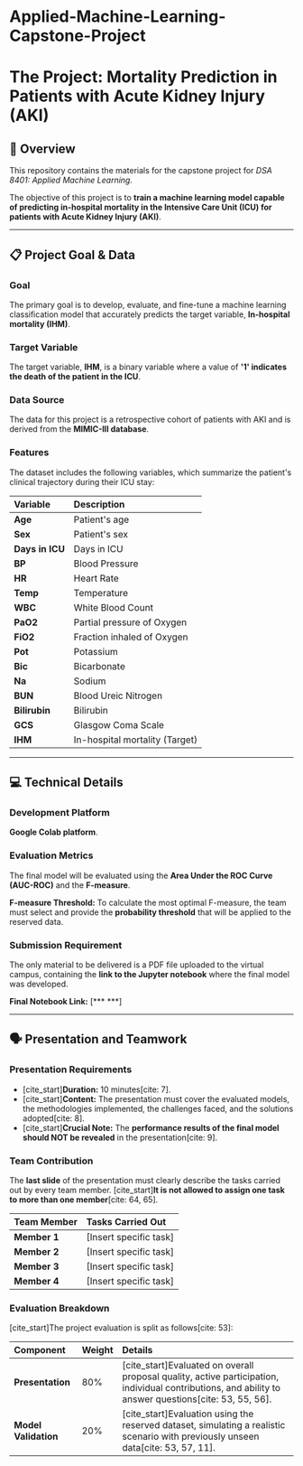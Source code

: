 # Applied-Machine-Learning-Capstone-Project

# The Project: Mortality Prediction in Patients with Acute Kidney Injury (AKI)

## 🎯 Overview

This repository contains the materials for the capstone project for **DSA 8401: Applied Machine Learning*.*

The objective of this project is to **train a machine learning model capable of predicting in-hospital mortality in the Intensive Care Unit (ICU) for patients with Acute Kidney Injury (AKI)**.

---

## 📋 Project Goal & Data

### Goal
The primary goal is to develop, evaluate, and fine-tune a machine learning classification model that accurately predicts the target variable, **In-hospital mortality (IHM)**.

### Target Variable
The target variable, **IHM**, is a binary variable where a value of **'1' indicates the death of the patient in the ICU**.

### Data Source
The data for this project is a retrospective cohort of patients with AKI and is derived from the **MIMIC-III database**.

### Features
The dataset includes the following variables, which summarize the patient's clinical trajectory during their ICU stay:

| Variable | Description |
| :--- | :--- |
| **Age** | Patient's age |
| **Sex** | Patient's sex |
| **Days in ICU** | Days in ICU |
| **BP** | Blood Pressure |
| **HR** | Heart Rate |
| **Temp** | Temperature |
| **WBC** | White Blood Count |
| **PaO2** | Partial pressure of Oxygen |
| **FiO2** | Fraction inhaled of Oxygen |
| **Pot** | Potassium |
| **Bic** | Bicarbonate |
| **Na** | Sodium |
| **BUN** | Blood Ureic Nitrogen |
| **Bilirubin** | Bilirubin |
| **GCS** | Glasgow Coma Scale |
| **IHM** | In-hospital mortality (Target) |

---

## 💻 Technical Details

### Development Platform
**Google Colab platform**.

### Evaluation Metrics
The final model will be evaluated using the **Area Under the ROC Curve (AUC-ROC)** and the **F-measure**.

**F-measure Threshold:** To calculate the most optimal F-measure, the team must select and provide the **probability threshold** that will be applied to the reserved data.

### Submission Requirement
The only material to be delivered is a PDF file uploaded to the virtual campus, containing the **link to the Jupyter notebook** where the final model was developed.

**Final Notebook Link:** [*** ***]

---

## 🗣️ Presentation and Teamwork

### Presentation Requirements
* [cite_start]**Duration:** 10 minutes[cite: 7].
* [cite_start]**Content:** The presentation must cover the evaluated models, the methodologies implemented, the challenges faced, and the solutions adopted[cite: 8].
* [cite_start]**Crucial Note:** The **performance results of the final model should NOT be revealed** in the presentation[cite: 9].

### Team Contribution
The **last slide** of the presentation must clearly describe the tasks carried out by every team member. [cite_start]**It is not allowed to assign one task to more than one member**[cite: 64, 65].

| Team Member | Tasks Carried Out |
| :--- | :--- |
| **Member 1** | [Insert specific task] |
| **Member 2** | [Insert specific task] |
| **Member 3** | [Insert specific task] |
| **Member 4** | [Insert specific task] |

### Evaluation Breakdown
[cite_start]The project evaluation is split as follows[cite: 53]:

| Component | Weight | Details |
| :--- | :--- | :--- |
| **Presentation** | 80% | [cite_start]Evaluated on overall proposal quality, active participation, individual contributions, and ability to answer questions[cite: 53, 55, 56]. |
| **Model Validation** | 20% | [cite_start]Evaluation using the reserved dataset, simulating a realistic scenario with previously unseen data[cite: 53, 57, 11]. |
